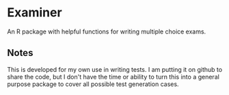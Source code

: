 # Examiner

An R package with helpful functions for writing multiple choice exams.

## Notes

This is developed for my own use in writing tests. I am putting it on github to share the code, but I don't have the time or ability to turn this into a general purpose package to cover all possible test generation cases.
